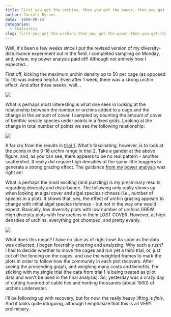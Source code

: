 ```yaml
---
title: First you get the urchins, then you get the power, then you get the data!
author: Jarrett Byrnes
date: '2009-08-14'
categories:
  - statistics
slug: first-you-get-the-urchins-then-you-get-the-power-then-you-get-the-data
---
```


Well, it's been a few weeks since I put the revised version of my diversity-disturbance experiment out in the field.  I completed sampling on Monday, and, *whew*, my power analysis paid off!  Although not entirely how I expected...

First off, kicking the maximum urchin density up to 50 per cage (as opposed to 16) was indeed helpful.  Even after 1 week, there was a strong urchin effect.  And after three weeks, well...

![](http://www.imachordata.com/wp-content/uploads/2009/08/417_before_after.png)

What is perhaps most interesting is what one sees in looking at the relationship between the number or urchins added to a cage and the change in the amount of cover.  I sampled by counting the amount of cover of benthic sessile species under points in a fixed grids.  Looking at the change in total number of points we see the following relationship:

![](http://www.imachordata.com/wp-content/uploads/2009/08/urchins_eat.png)

A far cry from the results in [trial 1](http://www.imachordata.com/wp-content/uploads/2009/07/scattershot.png).  What's fascinating, however, is to look at the points in the 0-16 urchin range in trial 2.  Take a gander at the above figure, and, as you can see, there appears to be no real pattern - another scattershot.  It really did require high densities of the spiny little buggers to generate a strong grazing effect.  The guidance [from my power analysis](http://www.imachordata.com/?p=178) was right on!

What is perhaps the most exciting (and puzzling) is my preliminary results regarding diversity and disturbance.  The following only really shows up when looking at algal cover and algal species richness (i.e., number of species in a plot).  It shows that, yes, the effect of urchin grazing appears to change with initial algal species richness - but not in the way one would expect.  Basically, low diversity plots with low number of urchins GREW.  High diversity plots with few urchins in them LOST COVER.  However, at high densities of urchins, everything got chomped, and pretty evenly.

![](http://www.imachordata.com/wp-content/uploads/2009/08/algal_diversity_effect.png)

What does this mean?  I have no clue as of right now!  As soon as the data was collected, I began feverishly entering and analyzing.  Why such a rush?  I had to decide whether to move the cages and run yet a third trial, or, just cut off the fencing on the cages, and use the weighted frames to mark the plots in order to follow how the community in each plot recovers.  After seeing the preceeding graph, and weighing many costs and benefits, I'm sticking with my single trial (the data from trial 1 is being treated as pilot data and won't be used in the final analysis).  So, yesterday was a crazy day of cutting hundred of cable ties and herding thousands (about 1500) of urchins underwater.

I'll be following up with recovery, but for now, the really heavy lifting is _finis_.  And it looks quite intriguing, although I emphasize that this is all VERY preliminary.
